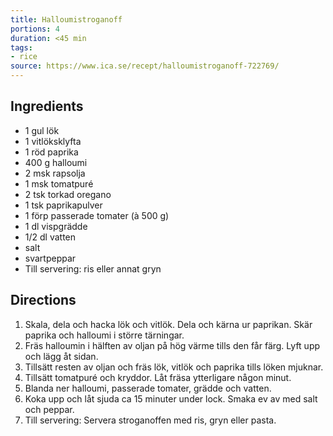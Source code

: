 ```yaml
---
title: Halloumistroganoff
portions: 4
duration: <45 min
tags:
- rice
source: https://www.ica.se/recept/halloumistroganoff-722769/
---
```


## Ingredients
- 1 gul lök
- 1 vitlöksklyfta
- 1 röd paprika
- 400 g halloumi
- 2 msk rapsolja
- 1 msk tomatpuré
- 2 tsk torkad oregano
- 1 tsk paprikapulver
- 1 förp passerade tomater (à 500 g)
- 1 dl vispgrädde
- 1/2 dl vatten
- salt
- svartpeppar
- Till servering: ris eller annat gryn

## Directions
1. Skala, dela och hacka lök och vitlök. Dela och kärna ur paprikan. Skär paprika och halloumi i större tärningar.
2. Fräs halloumin i hälften av oljan på hög värme tills den får färg. Lyft upp och lägg åt sidan.
3. Tillsätt resten av oljan och fräs lök, vitlök och paprika tills löken mjuknar.
4. Tillsätt tomatpuré och kryddor. Låt fräsa ytterligare någon minut.
5. Blanda ner halloumi, passerade tomater, grädde och vatten.
6. Koka upp och låt sjuda ca 15 minuter under lock. Smaka ev av med salt och peppar.
7. Till servering: Servera stroganoffen med ris, gryn eller pasta.
